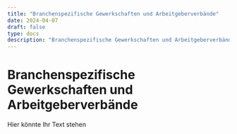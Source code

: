 ```yaml
---
title: "Branchenspezifische Gewerkschaften und Arbeitgeberverbände"
date: 2024-04-07
draft: false
type: docs
description: "Branchenspezifische Gewerkschaften und Arbeitgeberverbände"
---
```


# Branchenspezifische Gewerkschaften und Arbeitgeberverbände

Hier könnte Ihr Text stehen